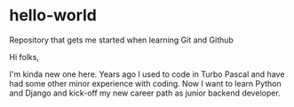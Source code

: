 # hello-world
Repository that gets me started when learning Git and Github

Hi folks,

I'm kinda new one here. Years ago I used to code in Turbo Pascal and have had some other minor experience with coding. Now I want to learn Python and Django and kick-off my new career path as junior backend developer.
